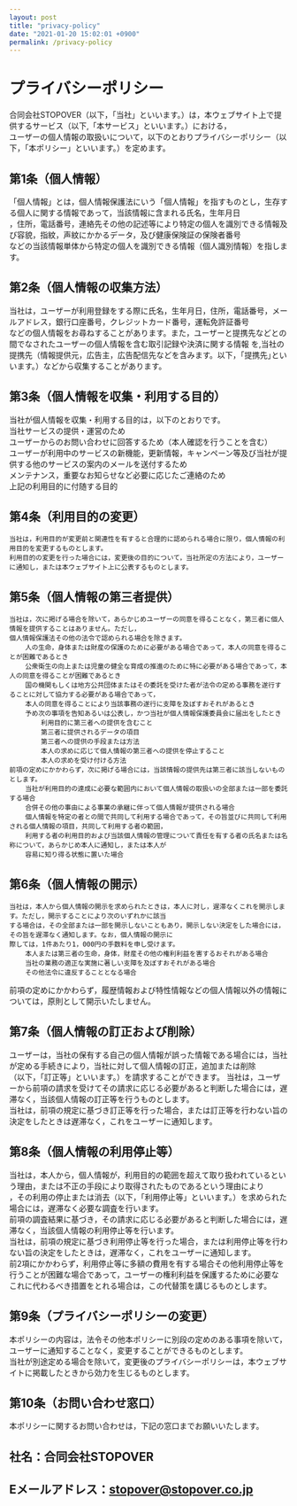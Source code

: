 ```yaml
---
layout: post
title: "privacy-policy"
date: "2021-01-20 15:02:01 +0900"
permalink: /privacy-policy
---
```

# プライバシーポリシー
合同会社STOPOVER（以下，「当社」といいます。）は，本ウェブサイト上で提供するサービス（以下,「本サービス」といいます。）における，  
ユーザーの個人情報の取扱いについて，以下のとおりプライバシーポリシー（以下，「本ポリシー」といいます。）を定めます。  
## 第1条（個人情報）
「個人情報」とは，個人情報保護法にいう「個人情報」を指すものとし，生存する個人に関する情報であって，当該情報に含まれる氏名，生年月日  
，住所，電話番号，連絡先その他の記述等により特定の個人を識別できる情報及び容貌，指紋，声紋にかかるデータ，及び健康保険証の保険者番号  
などの当該情報単体から特定の個人を識別できる情報（個人識別情報）を指します。  
## 第2条（個人情報の収集方法）
当社は，ユーザーが利用登録をする際に氏名，生年月日，住所，電話番号，メールアドレス，銀行口座番号，クレジットカード番号，運転免許証番号  
などの個人情報をお尋ねすることがあります。また，ユーザーと提携先などとの間でなされたユーザーの個人情報を含む取引記録や決済に関する情報
を,当社の提携先（情報提供元，広告主，広告配信先などを含みます。以下，｢提携先｣といいます。）などから収集することがあります。  
## 第3条（個人情報を収集・利用する目的）
当社が個人情報を収集・利用する目的は，以下のとおりです。  
    当社サービスの提供・運営のため  
    ユーザーからのお問い合わせに回答するため（本人確認を行うことを含む）  
    ユーザーが利用中のサービスの新機能，更新情報，キャンペーン等及び当社が提供する他のサービスの案内のメールを送付するため    
    メンテナンス，重要なお知らせなど必要に応じたご連絡のため    
    上記の利用目的に付随する目的    
## 第4条（利用目的の変更）
    当社は，利用目的が変更前と関連性を有すると合理的に認められる場合に限り，個人情報の利用目的を変更するものとします。  
    利用目的の変更を行った場合には，変更後の目的について，当社所定の方法により，ユーザーに通知し，または本ウェブサイト上に公表するものとします。  
## 第5条（個人情報の第三者提供）
    当社は，次に掲げる場合を除いて，あらかじめユーザーの同意を得ることなく，第三者に個人情報を提供することはありません。ただし，  
    個人情報保護法その他の法令で認められる場合を除きます。  
        人の生命，身体または財産の保護のために必要がある場合であって，本人の同意を得ることが困難であるとき  
        公衆衛生の向上または児童の健全な育成の推進のために特に必要がある場合であって，本人の同意を得ることが困難であるとき  
        国の機関もしくは地方公共団体またはその委託を受けた者が法令の定める事務を遂行することに対して協力する必要がある場合であって，  
        本人の同意を得ることにより当該事務の遂行に支障を及ぼすおそれがあるとき  
        予め次の事項を告知あるいは公表し，かつ当社が個人情報保護委員会に届出をしたとき  
            利用目的に第三者への提供を含むこと  
            第三者に提供されるデータの項目  
            第三者への提供の手段または方法  
            本人の求めに応じて個人情報の第三者への提供を停止すること  
            本人の求めを受け付ける方法  
    前項の定めにかかわらず，次に掲げる場合には，当該情報の提供先は第三者に該当しないものとします。  
        当社が利用目的の達成に必要な範囲内において個人情報の取扱いの全部または一部を委託する場合  
        合併その他の事由による事業の承継に伴って個人情報が提供される場合  
        個人情報を特定の者との間で共同して利用する場合であって，その旨並びに共同して利用される個人情報の項目，共同して利用する者の範囲，  
        利用する者の利用目的および当該個人情報の管理について責任を有する者の氏名または名称について，あらかじめ本人に通知し，または本人が  
        容易に知り得る状態に置いた場合  
## 第6条（個人情報の開示）
    当社は，本人から個人情報の開示を求められたときは，本人に対し，遅滞なくこれを開示します。ただし，開示することにより次のいずれかに該当  
    する場合は，その全部または一部を開示しないこともあり，開示しない決定をした場合には，その旨を遅滞なく通知します。なお，個人情報の開示に  
    際しては，1件あたり1，000円の手数料を申し受けます。  
        本人または第三者の生命，身体，財産その他の権利利益を害するおそれがある場合  
        当社の業務の適正な実施に著しい支障を及ぼすおそれがある場合  
        その他法令に違反することとなる場合  
前項の定めにかかわらず，履歴情報および特性情報などの個人情報以外の情報については，原則として開示いたしません。  
## 第7条（個人情報の訂正および削除）
ユーザーは，当社の保有する自己の個人情報が誤った情報である場合には，当社が定める手続きにより，当社に対して個人情報の訂正，追加または削除  
（以下，「訂正等」といいます。）を請求することができます。
当社は，ユーザーから前項の請求を受けてその請求に応じる必要があると判断した場合には，遅滞なく，当該個人情報の訂正等を行うものとします。  
当社は，前項の規定に基づき訂正等を行った場合，または訂正等を行わない旨の決定をしたときは遅滞なく，これをユーザーに通知します。  
## 第8条（個人情報の利用停止等）
当社は，本人から，個人情報が，利用目的の範囲を超えて取り扱われているという理由，または不正の手段により取得されたものであるという理由により  
，その利用の停止または消去（以下，「利用停止等」といいます。）を求められた場合には，遅滞なく必要な調査を行います。  
前項の調査結果に基づき，その請求に応じる必要があると判断した場合には，遅滞なく，当該個人情報の利用停止等を行います。  
当社は，前項の規定に基づき利用停止等を行った場合，または利用停止等を行わない旨の決定をしたときは，遅滞なく，これをユーザーに通知します。  
前2項にかかわらず，利用停止等に多額の費用を有する場合その他利用停止等を行うことが困難な場合であって，ユーザーの権利利益を保護するために必要な  
これに代わるべき措置をとれる場合は，この代替策を講じるものとします。  
## 第9条（プライバシーポリシーの変更）
本ポリシーの内容は，法令その他本ポリシーに別段の定めのある事項を除いて，ユーザーに通知することなく，変更することができるものとします。  
当社が別途定める場合を除いて，変更後のプライバシーポリシーは，本ウェブサイトに掲載したときから効力を生じるものとします。  
## 第10条（お問い合わせ窓口）
本ポリシーに関するお問い合わせは，下記の窓口までお願いいたします。

## 社名：合同会社STOPOVER
## Eメールアドレス：stopover@stopover.co.jp
